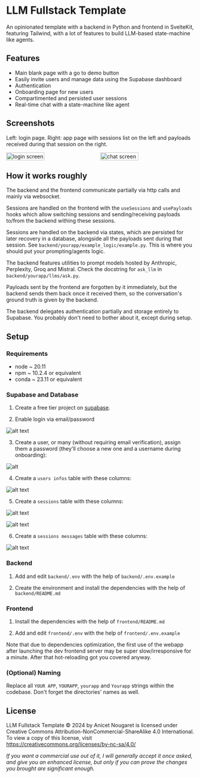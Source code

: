# LLM Fullstack Template

An opinionated template with a backend in Python and frontend in SvelteKit, featuring Tailwind, with a lot of features to build LLM-based state-machine like agents.

## Features

- Main blank page with a go to demo button
- Easily invite users and manage data using the Supabase dashboard
- Authentication
- Onboarding page for new users
- Compartimented and persisted user sessions
- Real-time chat with a state-machine like agent

## Screenshots

Left: login  page. Right: app page with sessions list on the left and payloads received during that session on the right.

<div style="display: flex; gap: 5%;">
  <img src="docs/loginscreen.png" alt="login screen" style="width: 45%;">
  <img src="docs/screen.png" alt="chat screen" style="width: 45%;">
</div>

## How it works roughly

The backend and the frontend communicate partially via http calls and mainly via websocket.

Sessions are handled on the frontend with the `useSessions` and `usePayloads` hooks which allow switching sessions and sending/receiving payloads to/from the backend withing these sessions.

Sessions are handled on the backend via states, which are persisted for later recovery in a database, alongside all the payloads sent during that session. See `backend/yourapp/example_logic/example.py`. This is where you should put your prompting/agents logic.

The backend features utilities to prompt models hosted by Anthropic, Perplexity, Groq and Mistral. Check the docstring for `ask_llm` in `backend/yourapp/llms/ask.py`.

Payloads sent by the frontend are forgotten by it immediately, but the backend sends them back once it received them, so the conversation's ground truth is given by the backend.

The backend delegates authentication partially and storage entirely to Supabase. You probably don't need to bother about it, except during setup.

## Setup

### Requirements

- node ~ 20.11
- npm ~ 10.2.4 or equivalent
- conda ~ 23.11 or equivalent

### Supabase and Database

1. Create a free tier project on [supabase](https://supabase.com/).

2. Enable login via email/password

![alt text](docs/emaillogin.png)

3. Create a user, or many (without requiring email verification), assign them a password (they'll choose a new one and a username during onboarding):

![alt](docs/adduser.png)

4. Create a `users infos` table with these columns:

![alt text](docs/userinfos.png)

5. Create a `sessions` table with these columns:

![alt text](docs/sessions1.png)

![alt text](docs/sessions2.png)

6. Create a `sessions messages` table with these columns:

![alt text](docs/sessionsmessages.png)

### Backend

1. Add and edit `backend/.env` with the help of `backend/.env.example`

2. Create the environment and install the dependencies with the help of `backend/README.md`

### Frontend

1. Install the dependencies with the help of `frontend/README.md`

2. Add and edit `frontend/.env` with the help of `frontend/.env.example`

Note that due to dependencies optimization, the first use of the webapp after launching the dev frontend server may be super slow/irresponsive for a minute. After that hot-reloading got you covered anyway.

### (Optional) Naming

Replace all `YOUR APP`, `YOURAPP`, `yourapp` and `Yourapp` strings within the codebase. Don't forget the directories' names as well.

## License

LLM Fullstack Template © 2024 by Anicet Nougaret is licensed under Creative Commons Attribution-NonCommercial-ShareAlike 4.0 International. To view a copy of this license, visit https://creativecommons.org/licenses/by-nc-sa/4.0/

*If you want a commercial use out of it, I will generally accept it once asked, and give you an enhanced license, but only if you can prove the changes you brought are significant enough.*
